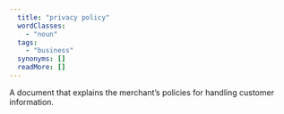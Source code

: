 ```yaml
---
  title: "privacy policy"
  wordClasses: 
    - "noun"
  tags: 
    - "business"
  synonyms: []
  readMore: []
---
```

A document that explains the merchant’s policies for handling customer information.
